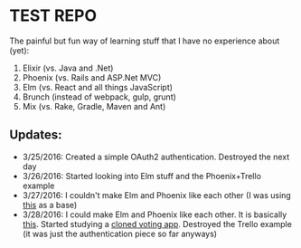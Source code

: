 # TEST REPO

The painful but fun way of learning stuff that I have no experience about (yet):

1. Elixir (vs. Java and .Net)
2. Phoenix (vs. Rails and ASP.Net MVC)
3. Elm (vs. React and all things JavaScript)
4. Brunch (instead of webpack, gulp, grunt)
5. Mix (vs. Rake, Gradle, Maven and Ant)

## Updates:

- 3/25/2016: Created a simple OAuth2 authentication. Destroyed the next day
- 3/26/2016: Started looking into Elm stuff and the Phoenix+Trello example
- 3/27/2016: I couldn't make Elm and Phoenix like each other (I was using [this](https://medium.com/@diamondgfx/setting-up-elm-with-phoenix-be3a9f55bac2#.mvw1cgk06) as a base)
- 3/28/2016: I could make Elm and Phoenix like each other. It is basically [this](http://www.cultivatehq.com/posts/phoenix-elm-2/). Started studying a [cloned voting app](https://github.com/terakilobyte/phoenix-elm-webpack-example). Destroyed the Trello example (it was just the authentication piece so far anyways)
